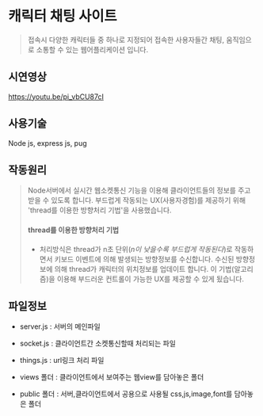 # 캐릭터 채팅 사이트
> 접속시 다양한 캐릭터들 중 하나로 지정되어 접속한 사용자들간 채팅, 움직임으로 소통할 수 있는 웹어플리케이션 입니다.


## 시연영상
https://youtu.be/pi_vbCU87cI

## 사용기술 
Node js, express js, pug

## 작동원리
> Node서버에서 실시간 웹소켓통신 기능을 이용해 클라이언트들의 정보를 주고 받을 수 있도록 합니다.
> 부드럽게 작동되는 UX(사용자경험)를 제공하기 위해 'thread를 이용한 방향처리 기법'을 사용했습니다.
> #### thread를 이용한 방향처리 기법
> * 처리방식은 thread가 n초 단위(*n이 낮을수록 부드럽게 작동된다*)로 작동하면서 키보드 이벤트에 의해 발생되는 방향정보를 수신합니다.
수신된 방향정보에 의해 thread가 캐릭터의 위치정보를 업데이트 합니다. 이 기법(알고리즘)을 이용해 부드러운 컨트롤이 가능한 UX를 제공할 수 있게 됬습니다.

## 파일정보
+ server.js : 서버의 메인파일
+ socket.js : 클라이언트간 소켓통신할때 처리되는 파일
+ things.js : url링크 처리 파일

+ views 폴더 : 클라이언트에서 보여주는 웹view를 담아놓은 폴더
+ public 폴더 : 서버,클라이언트에서 공용으로 사용될 css,js,image,font를 담아놓은 폴더

